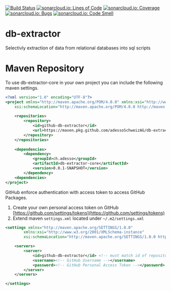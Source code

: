 [![Build Status](https://travis-ci.org/adessoSchweizAG/db-extractor.svg?branch=master)](https://travis-ci.org/adessoSchweizAG/db-extractor)
[![sonarcloud.io: Lines of Code](https://sonarcloud.io/api/project_badges/measure?project=ch.adesso%3Adb-extractor&metric=ncloc)](https://sonarcloud.io/dashboard?id=ch.adesso%3Adb-extractor)
[![sonarcloud.io: Coverage](https://sonarcloud.io/api/project_badges/measure?project=ch.adesso%3Adb-extractor&metric=coverage)](https://sonarcloud.io/dashboard?id=ch.adesso%3Adb-extractor)
[![sonarcloud.io: Bugs](https://sonarcloud.io/api/project_badges/measure?project=ch.adesso%3Adb-extractor&metric=bugs)](https://sonarcloud.io/dashboard?id=ch.adesso%3Adb-extractor)
[![sonarcloud.io: Code Smell](https://sonarcloud.io/api/project_badges/measure?project=ch.adesso%3Adb-extractor&metric=code_smells)](https://sonarcloud.io/dashboard?id=ch.adesso%3Adb-extractor)

# db-extractor
Selectivly extraction of data from relational databases into sql scripts

# Maven Repository
To use db-extractor-core in your own project you can include the following maven settings.

```xml
<?xml version="1.0" encoding="UTF-8"?>
<project xmlns="http://maven.apache.org/POM/4.0.0" xmlns:xsi="http://www.w3.org/2001/XMLSchema-instance"
	xsi:schemaLocation="http://maven.apache.org/POM/4.0.0 http://maven.apache.org/xsd/maven-4.0.0.xsd">
	
	<repositories>
		<repository>
			<id>github-db-extractor</id>
			<url>https://maven.pkg.github.com/adessoSchweizAG/db-extractor</url>
		</repository>
	</repositories>
	
	<dependencies>
		<dependency>
			<groupId>ch.adesso</groupId>
			<artifactId>db-extractor-core</artifactId>
			<version>0.0.1-SNAPSHOT</version>
		</dependency>
	<dependencies>
</project>
```

GitHub enforce authentication with access token to access GitHub Packages.
 1. Create your own personal access token on GitHub [https://github.com/settings/tokens](https://github.com/settings/tokens)
 1. Extend maven `settings.xml` located under `~/.m2/settings.xml`
```xml
<settings xmlns="http://maven.apache.org/SETTINGS/1.0.0"
		xmlns:xsi="http://www.w3.org/2001/XMLSchema-instance"
		xsi:schemaLocation="http://maven.apache.org/SETTINGS/1.0.0 https://maven.apache.org/xsd/settings-1.0.0.xsd">

	<servers>
		<server>
			<id>github-db-extractor</id> <!-- must match id of repository in pom.xml -->
			<username><!-- GitHub Username --></username>
			<password><!-- GitHub Personal Access Token --></password>
		</server>
	</servers>

</settings>
```

